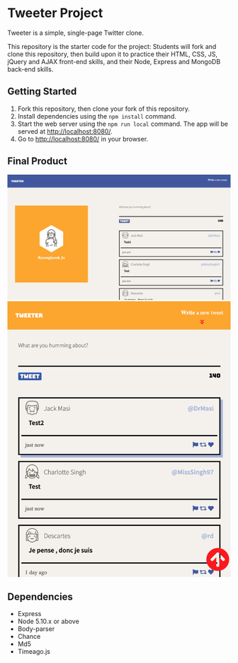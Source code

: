 # Tweeter Project

Tweeter is a simple, single-page Twitter clone.

This repository is the starter code for the project: Students will fork and clone this repository, then build upon it to practice their HTML, CSS, JS, jQuery and AJAX front-end skills, and their Node, Express and MongoDB back-end skills.

## Getting Started

1. Fork this repository, then clone your fork of this repository.
2. Install dependencies using the `npm install` command.
3. Start the web server using the `npm run local` command. The app will be served at <http://localhost:8080/>.
4. Go to <http://localhost:8080/> in your browser.

## Final Product

!["screenshot of tweet-box"](https://github.com/jbh0630/tweeter/blob/master/docs/tweet-box.png)
!["screenshot of tweets"](https://github.com/jbh0630/tweeter/blob/master/docs/tweets.png)


## Dependencies

- Express
- Node 5.10.x or above
- Body-parser
- Chance
- Md5
- Timeago.js
